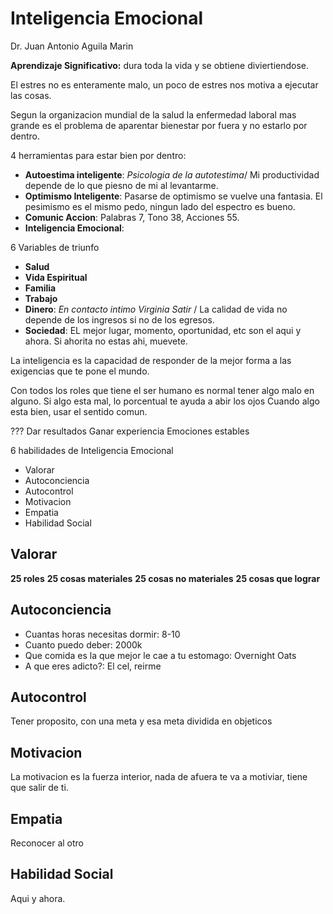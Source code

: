 # Inteligencia Emocional
Dr. Juan Antonio Aguila Marin

**Aprendizaje Significativo:** dura toda la vida y se obtiene diviertiendose.

El estres no es enteramente malo, un poco de estres nos motiva a ejecutar las cosas.

Segun la organizacion mundial de la salud la enfermedad laboral mas grande es el problema de aparentar bienestar por fuera y no estarlo por dentro.

4 herramientas para estar bien por dentro:

* **Autoestima inteligente**: _Psicologia de la autotestima_/ Mi productividad depende de lo que piesno de mi al levantarme.
* **Optimismo Inteligente**: Pasarse de optimismo se vuelve una fantasia. El pesimismo es el mismo pedo, ningun lado del espectro es bueno.
* **Comunic Accion**: Palabras 7, Tono 38, Acciones 55.
* **Inteligencia Emocional**:

6 Variables de triunfo

* **Salud**
* **Vida Espiritual**
* **Familia**
* **Trabajo**
* **Dinero**: _En contacto intimo Virginia Satir_ / La calidad de vida no depende de los ingresos si no de los egresos.
* **Sociedad**: EL mejor lugar, momento, oportunidad, etc son el aqui y ahora. Si ahorita no estas ahi, muevete.

La inteligencia es la capacidad de responder de la mejor forma a las exigencias que te pone el mundo.

Con todos los roles que tiene el ser humano es normal tener algo malo en alguno.
Si algo esta mal, lo porcentual te ayuda a abir los ojos
Cuando algo esta bien, usar el sentido comun.

???
Dar resultados
Ganar experiencia
Emociones estables

6 habilidades de Inteligencia Emocional

* Valorar
* Autoconciencia
* Autocontrol
* Motivacion
* Empatia
* Habilidad Social

## Valorar
**25 roles**
**25 cosas materiales**
**25 cosas no materiales**
**25 cosas que lograr**

## Autoconciencia

* Cuantas horas necesitas dormir: 8-10
* Cuanto puedo deber: 2000k
* Que comida es la que mejor le cae a tu estomago: Overnight Oats
* A que eres adicto?: El cel, reirme

## Autocontrol
Tener proposito, con una meta y esa meta dividida en objeticos

## Motivacion
La motivacion es la fuerza interior, nada de afuera te va a motiviar, tiene que salir de ti.

## Empatia
Reconocer al otro

## Habilidad Social
Aqui y ahora.
